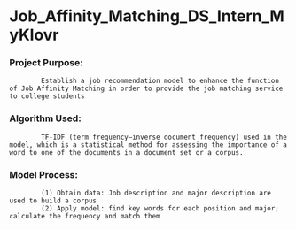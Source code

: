 # Job_Affinity_Matching_DS_Intern_MyKlovr

### Project Purpose: 
            Establish a job recommendation model to enhance the function of Job Affinity Matching in order to provide the job matching service to college students

### Algorithm Used: 
            TF-IDF (term frequency–inverse document frequency) used in the model, which is a statistical method for assessing the importance of a word to one of the documents in a document set or a corpus.

### Model Process: 
            (1) Obtain data: Job description and major description are used to build a corpus
            (2) Apply model: find key words for each position and major; calculate the frequency and match them
